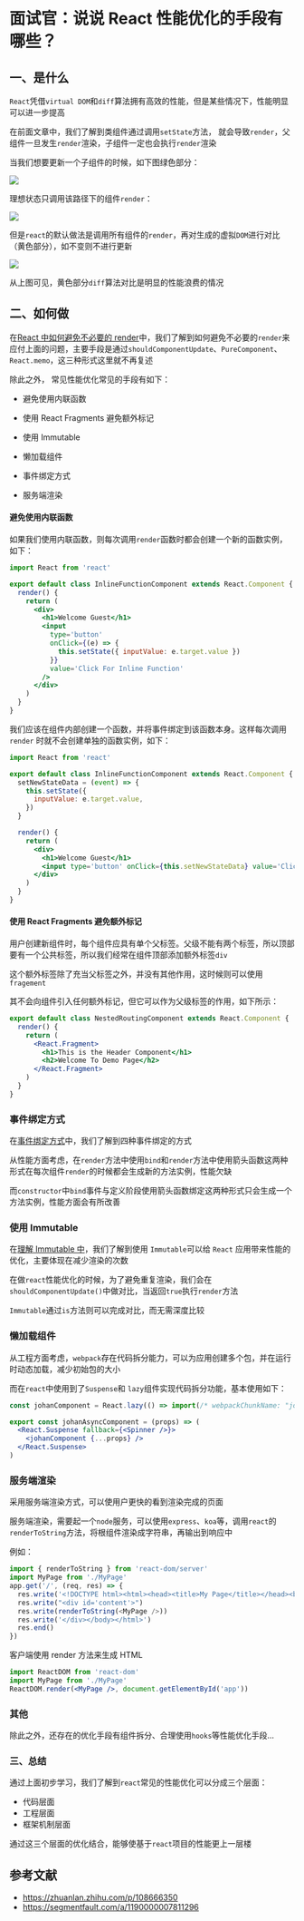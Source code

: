 # 面试官：说说 React 性能优化的手段有哪些？

## 一、是什么

`React`凭借`virtual DOM`和`diff`算法拥有高效的性能，但是某些情况下，性能明显可以进一步提高

在前面文章中，我们了解到类组件通过调用`setState`方法， 就会导致`render`，父组件一旦发生`render`渲染，子组件一定也会执行`render`渲染

当我们想要更新一个子组件的时候，如下图绿色部分：

![](https://static.vue-js.com/b41f6f30-f270-11eb-ab90-d9ae814b240d.png)

理想状态只调用该路径下的组件`render`：

![](https://static.vue-js.com/bc0f2460-f270-11eb-85f6-6fac77c0c9b3.png)

但是`react`的默认做法是调用所有组件的`render`，再对生成的虚拟`DOM`进行对比（黄色部分），如不变则不进行更新

![](https://static.vue-js.com/c2f0c4f0-f270-11eb-85f6-6fac77c0c9b3.png)

从上图可见，黄色部分`diff`算法对比是明显的性能浪费的情况

## 二、如何做

在[React 中如何避免不必要的 render](./render.md#四、提高组件渲染效率)中，我们了解到如何避免不必要的`render`来应付上面的问题，主要手段是通过`shouldComponentUpdate`、`PureComponent`、`React.memo`，这三种形式这里就不再复述

除此之外， 常见性能优化常见的手段有如下：

- 避免使用内联函数
- 使用 React Fragments 避免额外标记
- 使用 Immutable

- 懒加载组件

- 事件绑定方式

- 服务端渲染

#### 避免使用内联函数

如果我们使用内联函数，则每次调用`render`函数时都会创建一个新的函数实例，如下：

```jsx
import React from 'react'

export default class InlineFunctionComponent extends React.Component {
  render() {
    return (
      <div>
        <h1>Welcome Guest</h1>
        <input
          type='button'
          onClick={(e) => {
            this.setState({ inputValue: e.target.value })
          }}
          value='Click For Inline Function'
        />
      </div>
    )
  }
}
```

我们应该在组件内部创建一个函数，并将事件绑定到该函数本身。这样每次调用 `render` 时就不会创建单独的函数实例，如下：

```jsx
import React from 'react'

export default class InlineFunctionComponent extends React.Component {
  setNewStateData = (event) => {
    this.setState({
      inputValue: e.target.value,
    })
  }

  render() {
    return (
      <div>
        <h1>Welcome Guest</h1>
        <input type='button' onClick={this.setNewStateData} value='Click For Inline Function' />
      </div>
    )
  }
}
```

#### 使用 React Fragments 避免额外标记

用户创建新组件时，每个组件应具有单个父标签。父级不能有两个标签，所以顶部要有一个公共标签，所以我们经常在组件顶部添加额外标签`div`

这个额外标签除了充当父标签之外，并没有其他作用，这时候则可以使用`fragement`

其不会向组件引入任何额外标记，但它可以作为父级标签的作用，如下所示：

```jsx
export default class NestedRoutingComponent extends React.Component {
  render() {
    return (
      <React.Fragment>
        <h1>This is the Header Component</h1>
        <h2>Welcome To Demo Page</h2>
      </React.Fragment>
    )
  }
}
```

### 事件绑定方式

在[事件绑定方式](./binding_events.md)中，我们了解到四种事件绑定的方式

从性能方面考虑，在`render`方法中使用`bind`和`render`方法中使用箭头函数这两种形式在每次组件`render`的时候都会生成新的方法实例，性能欠缺

而`constructor`中`bind`事件与定义阶段使用箭头函数绑定这两种形式只会生成一个方法实例，性能方面会有所改善

### 使用 Immutable

在[理解 Immutable 中](./immutable.md)，我们了解到使用 `Immutable`可以给 `React` 应用带来性能的优化，主要体现在减少渲染的次数

在做`react`性能优化的时候，为了避免重复渲染，我们会在`shouldComponentUpdate()`中做对比，当返回`true`执行`render`方法

`Immutable`通过`is`方法则可以完成对比，而无需深度比较

### 懒加载组件

从工程方面考虑，`webpack`存在代码拆分能力，可以为应用创建多个包，并在运行时动态加载，减少初始包的大小

而在`react`中使用到了`Suspense`和 `lazy`组件实现代码拆分功能，基本使用如下：

```jsx
const johanComponent = React.lazy(() => import(/* webpackChunkName: "johanComponent" */ './myAwesome.component'))

export const johanAsyncComponent = (props) => (
  <React.Suspense fallback={<Spinner />}>
    <johanComponent {...props} />
  </React.Suspense>
)
```

### 服务端渲染

采用服务端渲染方式，可以使用户更快的看到渲染完成的页面

服务端渲染，需要起一个`node`服务，可以使用`express`、`koa`等，调用`react`的`renderToString`方法，将根组件渲染成字符串，再输出到响应中

例如：

```js
import { renderToString } from 'react-dom/server'
import MyPage from './MyPage'
app.get('/', (req, res) => {
  res.write('<!DOCTYPE html><html><head><title>My Page</title></head><body>')
  res.write("<div id='content'>")
  res.write(renderToString(<MyPage />))
  res.write('</div></body></html>')
  res.end()
})
```

客户端使用 render 方法来生成 HTML

```jsx
import ReactDOM from 'react-dom'
import MyPage from './MyPage'
ReactDOM.render(<MyPage />, document.getElementById('app'))
```

### 其他

除此之外，还存在的优化手段有组件拆分、合理使用`hooks`等性能优化手段...

### 三、总结

通过上面初步学习，我们了解到`react`常见的性能优化可以分成三个层面：

- 代码层面
- 工程层面
- 框架机制层面

通过这三个层面的优化结合，能够使基于`react`项目的性能更上一层楼

## 参考文献

- https://zhuanlan.zhihu.com/p/108666350
- https://segmentfault.com/a/1190000007811296
